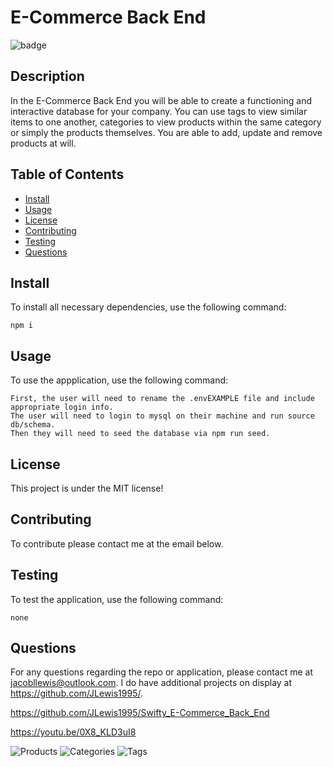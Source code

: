 # E-Commerce Back End
  
  ![badge](https://img.shields.io/badge/license-MIT-brightgreen)

  ## Description

In the E-Commerce Back End you will be able to create a functioning and interactive database for your company. You can use tags to view similar items to one another, categories to view products within the same category or simply the products themselves. You are able to add, update and remove products at will.

  ## Table of Contents
  * [Install](#install)
  * [Usage](#usage)
  * [License](#license)
  * [Contributing](#contributing)
  * [Testing](#testing)
  * [Questions](#questions)

## Install

To install all necessary dependencies, use the following command:

~~~
npm i
~~~

## Usage

To use the appplication, use the following command: 

~~~
First, the user will need to rename the .envEXAMPLE file and include appropriate login info.
The user will need to login to mysql on their machine and run source db/schema. 
Then they will need to seed the database via npm run seed.
~~~

## License

This project is under the MIT license!

## Contributing
To contribute please contact me at the email below.

## Testing

To test the application, use the following command:

~~~
none
~~~

## Questions

For any questions regarding the repo or application, please contact me at jacobllewis@outlook.com. I do have additional projects on display at https://github.com/JLewis1995/.


https://github.com/JLewis1995/Swifty_E-Commerce_Back_End

https://youtu.be/0X8_KLD3uI8

![Products](./Assets/images/products.PNG)
![Categories](./Assets/images/categories.PNG)
![Tags](./Assets/images/tags.PNG)
